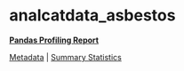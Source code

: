 # analcatdata_asbestos

[**Pandas Profiling Report**](https://epistasislab.github.io/penn-ml-benchmarks/profile/analcatdata_asbestos.html)

[Metadata](metadata.yaml) | [Summary Statistics](summary_stats.tsv)
